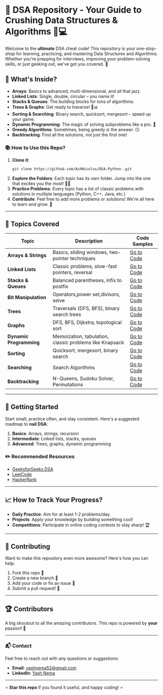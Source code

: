 # 🚀 DSA Repository - Your Guide to Crushing Data Structures & Algorithms 🧠💻

Welcome to the **ultimate** DSA cheat code! This repository is your one-stop-shop for learning, practicing, and mastering Data Structures and Algorithms. Whether you're prepping for interviews, improving your problem-solving skills, or just geeking out, we've got you covered. 💪

## 🌟 What's Inside?

- **Arrays**: Basics to advanced, multi-dimensional, and all that jazz.
- **Linked Lists**: Single, double, circular – you name it!
- **Stacks & Queues**: The building blocks for tons of algorithms.
- **Trees & Graphs**: Get ready to traverse! 🌲📊
- **Sorting & Searching**: Binary search, quicksort, mergesort – speed up your game.
- **Dynamic Programming**: The magic of solving subproblems like a pro. 🔮
- **Greedy Algorithms**: Sometimes, being greedy *is* the answer. 😏
- **Backtracking**: Find all the solutions, not just the first one!

### 📚 How to Use this Repo?

1. **Clone it**: 
    ```bash
    git clone https://github.com/AshNicolus/DSA-Python-.git
    ```
2. **Explore the Folders**: Each topic has its own folder. Jump into the one that excites you the most! 🕵️‍♂️
3. **Practice Problems**: Every topic has a list of classic problems with solutions in multiple languages (Python, C++, Java, etc.)
4. **Contribute**: Feel free to add more problems or solutions! We're all here to learn and grow. 🍻

---

## 📝 Topics Covered

| Topic                   | Description                            | Code Samples |
|-------------------------|----------------------------------------|--------------|
| **Arrays & Strings**     | Basics, sliding windows, two-pointer techniques | [Go to Code](./Arrays) |
| **Linked Lists**         | Classic problems, slow-fast pointers, reversal | [Go to Code](./linked-lists) |
| **Stacks & Queues**      | Balanced parentheses, infix to postfix | [Go to Code](./stacks-queues) |
| **Bit Manipulation**     | Operators,power set,divisors, seive    | [Go to Code](./Bit-Maniplation)|
| **Trees**                | Traversals (DFS, BFS), binary search trees | [Go to Code](./trees) |
| **Graphs**               | DFS, BFS, Dijkstra, topological sort   | [Go to Code](./graphs) |
| **Dynamic Programming**  | Memoization, tabulation, classic problems like Knapsack | [Go to Code](./dp) |
| **Sorting**              | Quicksort, mergesort, binary search    | [Go to Code](./Sorting) |
| **Searching**            | Search Algorithms                      | [Go to Code](./Searching)|
| **Backtracking**         | N-Queens, Sudoku Solver, Permutations  | [Go to Code](./backtracking) |

---

## 🌱 Getting Started

Start small, practice often, and stay consistent. Here's a suggested roadmap to **nail DSA**:

1. **Basics**: Arrays, strings, recursion
2. **Intermediate**: Linked lists, stacks, queues
3. **Advanced**: Trees, graphs, dynamic programming

### ✏️ Recommended Resources

- [GeeksforGeeks DSA](https://www.geeksforgeeks.org/data-structures/)
- [LeetCode](https://leetcode.com)
- [HackerRank](https://www.hackerrank.com/domains/tutorials/10-days-of-javascript)

---

## 📈 How to Track Your Progress?

- **Daily Practice**: Aim for at least 1-2 problems/day.
- **Projects**: Apply your knowledge by building something cool! 
- **Competitions**: Participate in online coding contests to stay sharp! 🏆

---

## 🤝 Contributing

Want to make this repository even more awesome? Here's how you can help:

1. Fork this repo 🍴
2. Create a new branch 🚀
3. Add your code or fix an issue 🔨
4. Submit a pull request! 🎉

---

## 🏆 Contributors

A big shoutout to all the amazing contributors. This repo is powered by **your** passion! 💖

---

### 📬 Contact

Feel free to reach out with any questions or suggestions:

- **Email**: yashnema52@gmail.com
- **LinkedIn**: [Yash Nema](https://www.linkedin.com/in/yash-nema-57859727a/)


---

⭐️ **Star this repo** if you found it useful, and happy coding! ⭐️

